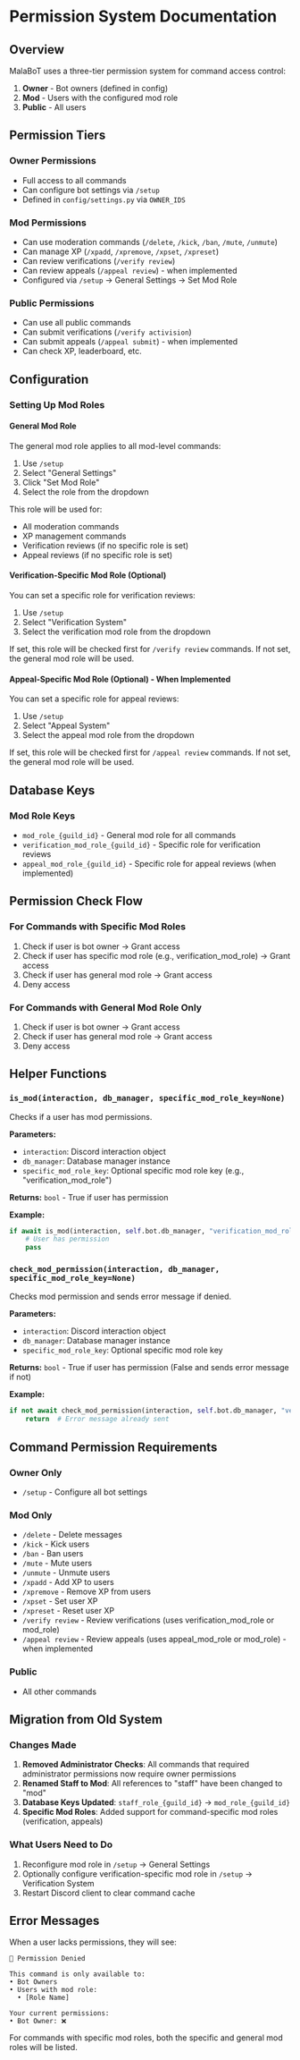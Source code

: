 # Permission System Documentation

## Overview
MalaBoT uses a three-tier permission system for command access control:

1. **Owner** - Bot owners (defined in config)
2. **Mod** - Users with the configured mod role
3. **Public** - All users

## Permission Tiers

### Owner Permissions
- Full access to all commands
- Can configure bot settings via `/setup`
- Defined in `config/settings.py` via `OWNER_IDS`

### Mod Permissions
- Can use moderation commands (`/delete`, `/kick`, `/ban`, `/mute`, `/unmute`)
- Can manage XP (`/xpadd`, `/xpremove`, `/xpset`, `/xpreset`)
- Can review verifications (`/verify review`)
- Can review appeals (`/appeal review`) - when implemented
- Configured via `/setup` → General Settings → Set Mod Role

### Public Permissions
- Can use all public commands
- Can submit verifications (`/verify activision`)
- Can submit appeals (`/appeal submit`) - when implemented
- Can check XP, leaderboard, etc.

## Configuration

### Setting Up Mod Roles

#### General Mod Role
The general mod role applies to all mod-level commands:
1. Use `/setup`
2. Select "General Settings"
3. Click "Set Mod Role"
4. Select the role from the dropdown

This role will be used for:
- All moderation commands
- XP management commands
- Verification reviews (if no specific role is set)
- Appeal reviews (if no specific role is set)

#### Verification-Specific Mod Role (Optional)
You can set a specific role for verification reviews:
1. Use `/setup`
2. Select "Verification System"
3. Select the verification mod role from the dropdown

If set, this role will be checked first for `/verify review` commands.
If not set, the general mod role will be used.

#### Appeal-Specific Mod Role (Optional) - When Implemented
You can set a specific role for appeal reviews:
1. Use `/setup`
2. Select "Appeal System"
3. Select the appeal mod role from the dropdown

If set, this role will be checked first for `/appeal review` commands.
If not set, the general mod role will be used.

## Database Keys

### Mod Role Keys
- `mod_role_{guild_id}` - General mod role for all commands
- `verification_mod_role_{guild_id}` - Specific role for verification reviews
- `appeal_mod_role_{guild_id}` - Specific role for appeal reviews (when implemented)

## Permission Check Flow

### For Commands with Specific Mod Roles
1. Check if user is bot owner → Grant access
2. Check if user has specific mod role (e.g., verification_mod_role) → Grant access
3. Check if user has general mod role → Grant access
4. Deny access

### For Commands with General Mod Role Only
1. Check if user is bot owner → Grant access
2. Check if user has general mod role → Grant access
3. Deny access

## Helper Functions

### `is_mod(interaction, db_manager, specific_mod_role_key=None)`
Checks if a user has mod permissions.

**Parameters:**
- `interaction`: Discord interaction object
- `db_manager`: Database manager instance
- `specific_mod_role_key`: Optional specific mod role key (e.g., "verification_mod_role")

**Returns:** `bool` - True if user has permission

**Example:**
```python
if await is_mod(interaction, self.bot.db_manager, "verification_mod_role"):
    # User has permission
    pass
```

### `check_mod_permission(interaction, db_manager, specific_mod_role_key=None)`
Checks mod permission and sends error message if denied.

**Parameters:**
- `interaction`: Discord interaction object
- `db_manager`: Database manager instance
- `specific_mod_role_key`: Optional specific mod role key

**Returns:** `bool` - True if user has permission (False and sends error message if not)

**Example:**
```python
if not await check_mod_permission(interaction, self.bot.db_manager, "verification_mod_role"):
    return  # Error message already sent
```

## Command Permission Requirements

### Owner Only
- `/setup` - Configure all bot settings

### Mod Only
- `/delete` - Delete messages
- `/kick` - Kick users
- `/ban` - Ban users
- `/mute` - Mute users
- `/unmute` - Unmute users
- `/xpadd` - Add XP to users
- `/xpremove` - Remove XP from users
- `/xpset` - Set user XP
- `/xpreset` - Reset user XP
- `/verify review` - Review verifications (uses verification_mod_role or mod_role)
- `/appeal review` - Review appeals (uses appeal_mod_role or mod_role) - when implemented

### Public
- All other commands

## Migration from Old System

### Changes Made
1. **Removed Administrator Checks**: All commands that required administrator permissions now require owner permissions
2. **Renamed Staff to Mod**: All references to "staff" have been changed to "mod"
3. **Database Keys Updated**: `staff_role_{guild_id}` → `mod_role_{guild_id}`
4. **Specific Mod Roles**: Added support for command-specific mod roles (verification, appeals)

### What Users Need to Do
1. Reconfigure mod role in `/setup` → General Settings
2. Optionally configure verification-specific mod role in `/setup` → Verification System
3. Restart Discord client to clear command cache

## Error Messages

When a user lacks permissions, they will see:
```
🚫 Permission Denied

This command is only available to:
• Bot Owners
• Users with mod role:
  • [Role Name]

Your current permissions:
• Bot Owner: ❌
```

For commands with specific mod roles, both the specific and general mod roles will be listed.
